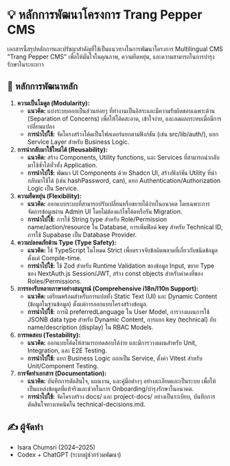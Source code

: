 # **💡 หลักการพัฒนาโครงการ Trang Pepper CMS**

เอกสารนี้สรุปหลักการและปรัชญาสำคัญที่ใช้เป็นแนวทางในการพัฒนาโครงการ Multilingual CMS "Trang Pepper CMS" เพื่อให้มั่นใจในคุณภาพ, ความยืดหยุ่น, และความสามารถในการบำรุงรักษาในระยะยาว

## **🎯 หลักการพัฒนาหลัก**

1. **ความเป็นโมดูล (Modularity):**
   - **แนวคิด:** แบ่งระบบออกเป็นส่วนย่อยๆ ที่ทำงานเป็นอิสระและมีความรับผิดชอบเฉพาะด้าน (Separation of Concerns) เพื่อให้โค้ดสะอาด, เข้าใจง่าย, และลดผลกระทบเมื่อมีการเปลี่ยนแปลง
   - **การนำไปใช้:** จัดโครงสร้างโค้ดเป็นโฟลเดอร์แยกตามฟังก์ชัน (เช่น src/lib/auth/), แยก Service Layer สำหรับ Business Logic.
2. **การนำกลับมาใช้ใหม่ได้ (Reusability):**
   - **แนวคิด:** สร้าง Components, Utility functions, และ Services ที่สามารถนำกลับมาใช้ซ้ำได้ทั่วทั้ง Application.
   - **การนำไปใช้:** พัฒนา UI Components ด้วย Shadcn UI, สร้างฟังก์ชัน Utility ที่นำกลับมาใช้ได้ (เช่น hashPassword, can), แยก Authentication/Authorization Logic เป็น Service.
3. **ความยืดหยุ่น (Flexibility):**
   - **แนวคิด:** ออกแบบระบบที่สามารถปรับเปลี่ยนหรือขยายได้ง่ายในอนาคต โดยเฉพาะการจัดการข้อมูลผ่าน Admin UI โดยไม่ต้องแก้ไขโค้ดหรือรัน Migration.
   - **การนำไปใช้:** การใช้ String type สำหรับ Role/Permission name/action/resource ใน Database, การเพิ่มฟิลด์ key สำหรับ Technical ID, การใช้ Supabase เป็น Database Provider.
4. **ความปลอดภัยด้าน Type (Type Safety):**
   - **แนวคิด:** ใช้ TypeScript ในโหมด Strict เพื่อตรวจจับข้อผิดพลาดที่เกี่ยวกับชนิดข้อมูลตั้งแต่ Compile-time.
   - **การนำไปใช้:** ใช้ Zod สำหรับ Runtime Validation ของข้อมูล Input, ขยาย Type ของ NextAuth.js Session/JWT, สร้าง const objects สำหรับค่าคงที่ของ Roles/Permissions.
5. **การรองรับหลายภาษาอย่างสมบูรณ์ (Comprehensive i18n/l10n Support):**
   - **แนวคิด:** เตรียมพร้อมสำหรับการแปลทั้ง Static Text (UI) และ Dynamic Content (ข้อมูลในฐานข้อมูล) ตั้งแต่การออกแบบโครงสร้างข้อมูล.
   - **การนำไปใช้:** การมี preferredLanguage ใน User Model, การวางแผนการใช้ JSONB data type สำหรับ Dynamic Content, การแยก key (technical) กับ name/description (display) ใน RBAC Models.
6. **การทดสอบ (Testability):**
   - **แนวคิด:** ออกแบบโค้ดให้สามารถทดสอบได้ง่าย และมีการวางแผนสำหรับ Unit, Integration, และ E2E Testing.
   - **การนำไปใช้:** แยก Business Logic ออกเป็น Service, ตั้งค่า Vitest สำหรับ Unit/Component Testing.
7. **การจัดทำเอกสาร (Documentation):**
   - **แนวคิด:** บันทึกการตัดสินใจ, แผนงาน, และคู่มือต่างๆ อย่างละเอียดและเป็นระบบ เพื่อให้เป็นแหล่งข้อมูลที่แท้จริงและช่วยในการ Onboarding/บำรุงรักษาในอนาคต.
   - **การนำไปใช้:** จัดโครงสร้าง docs/ และ project-docs/ อย่างเป็นระเบียบ, บันทึกการตัดสินใจทางเทคนิคใน technical-decisions.md.

## **✍️ ผู้จัดทำ**

- Isara Chumsri (2024–2025)
- Codex \+ ChatGPT (ระบบผู้ช่วยร่วมพัฒนา)
